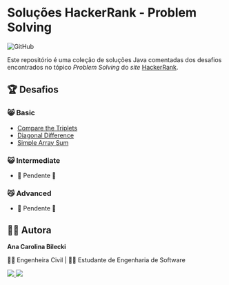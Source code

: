 # Soluções HackerRank - Problem Solving

![GitHub](https://img.shields.io/github/license/AnaBilecki/problem-solving-hackerrank-java?style=for-the-badge)

Este repositório é uma coleção de soluções Java comentadas dos desafios encontrados no tópico _Problem Solving_ do _site_ [HackerRank](https://www.hackerrank.com/domains/algorithms?badge_type=problem-solving).

## :trophy: Desafios

### :smile_cat: **Basic**
   * [Compare the Triplets](https://github.com/AnaBilecki/problem-solving-hackerrank-java/tree/main/Basic/CompareTheTriplets)
   * [Diagonal Difference](https://github.com/AnaBilecki/problem-solving-hackerrank-java/tree/main/Basic/DiagonalDifference)
   * [Simple Array Sum](https://github.com/AnaBilecki/problem-solving-hackerrank-java/tree/main/Basic/SimpleArraySum)

### :smiley_cat: **Intermediate**
   * :construction: Pendente :construction:

### :smirk_cat:	**Advanced**
   * :construction: Pendente :construction:

## :woman_technologist: Autora

**Ana Carolina Bilecki** 

:construction_worker_woman: Engenheira Civil | :woman_student: Estudante de Engenharia de Software

<a href="https://github.com/AnaBilecki">
  <img src="https://img.shields.io/badge/GitHub-100000?style=for-the-badge&logo=github&logoColor=white" />
</a>

<a href="https://linkedin.com/in/ana-carolina-bilecki">
  <img src="https://img.shields.io/badge/LinkedIn-0077B5?style=for-the-badge&logo=linkedin&logoColor=white" />
</a>
